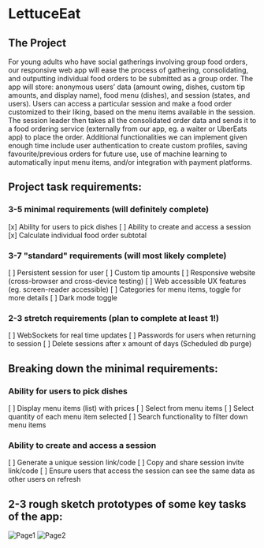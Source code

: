 # LettuceEat

## The Project
	
For young adults who have social gatherings involving group food orders, our responsive web app will ease the process of gathering, consolidating, and outputting individual food orders to be submitted as a group order. The app will store: anonymous users’ data (amount owing, dishes, custom tip amounts, and display name), food menu (dishes), and session (states, and users). Users can access a particular session and make a food order customized to their liking, based on the menu items available in the session. The session leader then takes all the consolidated order data and sends it to a food ordering service (externally from our app, eg. a waiter or UberEats app) to place the order. Additional functionalities we can implement given enough time include user authentication to create custom profiles, saving favourite/previous orders for future use, use of machine learning to automatically input menu items, and/or integration with payment platforms. 

## Project task requirements:
### 3-5 minimal requirements (will definitely complete)
[x] Ability for users to pick dishes
[ ] Ability to create and access a session
[x] Calculate individual food order subtotal
### 3-7 "standard" requirements (will most likely complete)
[ ] Persistent session for user
[ ] Custom tip amounts 
[ ] Responsive website (cross-browser and cross-device testing) 
[ ] Web accessible UX features (eg. screen-reader accessible) 
[ ] Categories for menu items, toggle for more details
[ ] Dark mode toggle
### 2-3 stretch requirements (plan to complete at least 1!)
[ ] WebSockets for real time updates
[ ] Passwords for users when returning to session
[ ] Delete sessions after x amount of days (Scheduled db purge)

## Breaking down the minimal requirements:
### Ability for users to pick dishes
[ ] Display menu items (list) with prices
[ ] Select from menu items 
[ ] Select quantity of each menu item selected
[ ] Search functionality to filter down menu items
### Ability to create and access a session
[ ] Generate a unique session link/code
[ ] Copy and share session invite link/code
[ ] Ensure users that access the session can see the same data as other users on refresh

## 2-3 rough sketch prototypes of some key tasks of the app:
![Page1](https://user-images.githubusercontent.com/47487758/119433880-f3d2e600-bccb-11eb-8fde-30dba851e636.png)
![Page2](https://user-images.githubusercontent.com/47487758/119433882-f59ca980-bccb-11eb-9dc6-4926c90f228c.png)

